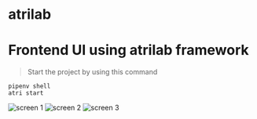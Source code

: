 # atrilab

# Frontend UI using atrilab framework

> Start the project by using this command

```
pipenv shell
atri start
```

![screen 1](https://github.com/Tariq-act/atrilab/tree/main/assets/assets/Screenshot_1.png)
![screen 2](https://github.com/Tariq-act/atrilab/tree/main/assets/assets/Screenshot_1.png)
![screen 3](https://github.com/Tariq-act/atrilab/tree/main/assets/assets/Screenshot_1.png)
